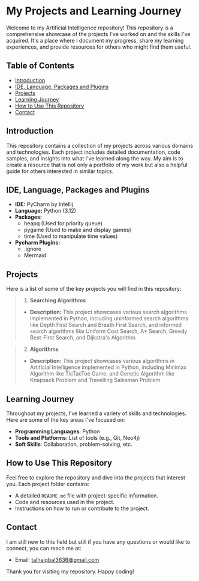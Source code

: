 # My Projects and Learning Journey

Welcome to my Artificial Intelligence repository! This repository is a comprehensive showcase of the projects I've
worked on and the skills I've acquired. It's a place where I document my progress, share my learning experiences, and
provide resources for others who might find them useful.

## Table of Contents

- [Introduction](#introduction)
- [IDE, Language, Packages and Plugins](#ide-language-packages-and-plugins)
- [Projects](#projects)
- [Learning Journey](#learning-journey)
- [How to Use This Repository](#how-to-use-this-repository)
- [Contact](#contact)

## Introduction

This repository contains a collection of my projects across various domains and technologies. Each project includes
detailed documentation, code samples, and insights into what I've learned along the way. My aim is to create a resource
that is not only a portfolio of my work but also a helpful guide for others interested in similar topics.

## IDE, Language, Packages and Plugins

- __IDE:__
  PyCharm by Intellij
- __Language:__
  Python (3.12)
- __Packages:__
    * heapq (Used for priority queue)
    * pygame (Used to make and display games)
    * time (Used to manipulate time values)
- __Pycharm Plugins:__
    * .ignore
    * Mermaid

## Projects

Here is a list of some of the key projects you will find in this repository:

> 1. **Searching Algorithms**
>- __Description:__  This project showcases various search algorithms implemented in Python, including uninformed
   search algorithms like Depth First Search and Breath First Search, and informed search algorithms like Uniform
   Cost Search, A* Search, Greedy Best-First Search, and Dijkstra's Algorithm.

> 2. **Algorithms**
>- __Description:__ This project showcases various algorithms in Artificial Intelligence implemented in Python,
   including Minimax Algorithm like TicTacToe Game, and Genetic Algorithm like Knapsack Problem and Travelling Salesman
   Problem.

## Learning Journey

Throughout my projects, I've learned a variety of skills and technologies. Here are some of the key areas I've focused
on:

- **Programming Languages**: Python
- **Tools and Platforms**: List of tools (e.g., Git, Neo4j)
- **Soft Skills**: Collaboration, problem-solving, etc.

## How to Use This Repository

Feel free to explore the repository and dive into the projects that interest you. Each project folder contains:

- A detailed `README.md` file with project-specific information.
- Code and resources used in the project.
- Instructions on how to run or contribute to the project.

## Contact

I am still new to this field but still if you have any questions or would like to connect, you can reach me at:

- Email: talhaiqbal3636@gmail.com

Thank you for visiting my repository. Happy coding!
